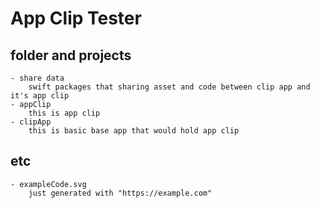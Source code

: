 # App Clip Tester

## folder and projects
    - share data 
        swift packages that sharing asset and code between clip app and it's app clip
    - appClip
        this is app clip 
    - clipApp
        this is basic base app that would hold app clip 
 
 
 ## etc
    - exampleCode.svg 
        just generated with "https://example.com"


